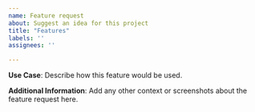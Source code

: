 ```yaml
---
name: Feature request
about: Suggest an idea for this project
title: "Features"
labels: ''
assignees: ''

---
```


**Use Case**:
Describe how this feature would be used.

**Additional Information**:
Add any other context or screenshots about the feature request here.
